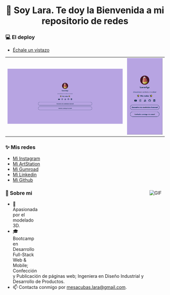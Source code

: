 <h1 align="center">👋 Soy Lara. Te doy la Bienvenida a mi repositorio de redes</h1>

<h3>💻 El deploy</h3>

<ul>
  <li><a href="https://lara-art.github.io/Mis-redes/" alt="Deploy Larartgc" title="Deploy Larartgc">Échale un vistazo</a></li>
</ul>

<table>
  <tr>
    <td style="width: 75%;"><img src="https://github.com/Lara-art/Mis-redes/blob/main/images/preview/Desktop.PNG" alt="Vista de Escritorio" style="width: 100%;"/></td>
    <td style="width: 25%;"><img src="https://github.com/Lara-art/Mis-redes/blob/main/images/preview/Mobile.PNG"  alt="Vista Móvil" style="width: 100%;"/></td>
  </tr>
</table>


<h3>✨ Mis redes</h3>

<ul>
  <li><a href="https://www.instagram.com/larartgc/" alt="Instagram Larartgc" title="Instagram Larartgc">Mi Instagram</a></li>
  <li><a href="https://www.artstation.com/lara_mesa" alt="ArtStation Larartgc" title="ArtStation Larartgc">Mi ArtStation</a></li>
  <li><a href="https://larartgc.gumroad.com/" alt="Gumroad Larartgc" title="Gumroad Larartgc">Mi Gumroad</a></li>
  <li><a href="https://www.linkedin.com/in/lara-mesa-cubas/" alt="Linkedin Larartgc" title="Linkedin Larartgc">Mi Linkedin</a></li>
  <li><a href="https://github.com/Lara-art" alt="Github Larartgc" title="Github Larartgc">Mi Github</a></li>
</ul>

<p dir="auto">
<animated-image data-catalyst="" style="float: right; width: 400px;">
  <img align="right" height="240" alt="GIF" src="https://i.giphy.com/media/v1.Y2lkPTc5MGI3NjExYTM1ZjkyZ2kwcDM1bjl1b2hkcjJrcDR2OGdxcXJnaXF3eHhzbzZ6NiZlcD12MV9pbnRlcm5hbF9naWZfYnlfaWQmY3Q9Zw/xT8qB1SzJ7UQ4t6izu/giphy.gif" style="max-width: 100%; display: inline-block; margin: 10px;" alt="Programando con Lara" title="Programando con Lara">
</animated-image>

<h3>🌵 Sobre mi</h3>

<ul dir="auto">
  <li>💜 Apasionada por el modelado 3D.</li>
  <li>🎓 Bootcamp en Desarrollo Full-Stack Web & Mobile; Confección y Publicación de páginas web; Ingeniera en Diseño Industrial y Desarrollo de Productos.</li>
  <li>📫 Contacta conmigo por <a href="mailto:mesacubas.lara@gmail.com" alt="correo de Lara" title="correo de Lara" >mesacubas.lara@gmail.com</a>.</li>
</ul>